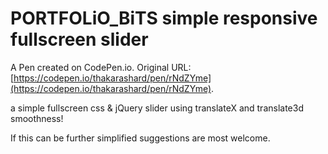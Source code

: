# PORTFOLiO_BiTS simple responsive fullscreen slider

A Pen created on CodePen.io. Original URL: [https://codepen.io/thakarashard/pen/rNdZYme](https://codepen.io/thakarashard/pen/rNdZYme).

a simple fullscreen css & jQuery slider using translateX and translate3d smoothness!

If this can be further simplified suggestions are most welcome.